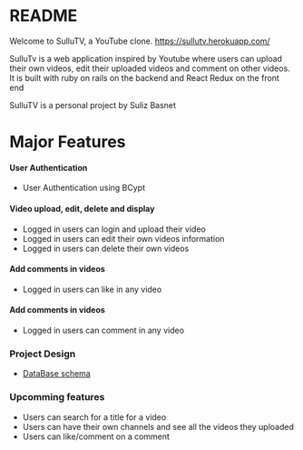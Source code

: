 # README

Welcome to SulluTV, a YouTube clone. https://sullutv.herokuapp.com/

SulluTv is a web application inspired by Youtube where users can upload their own videos, edit their uploaded videos and comment on other videos. It is built with ruby on rails on the backend and React Redux on the front end

SulluTV is a personal project by Suliz Basnet

# Major Features

#### User Authentication
  * User Authentication using BCypt
  
#### Video upload, edit, delete and display 
  * Logged in users can login and upload their video
  * Logged in users can edit their own videos information 
  * Logged in users can delete their own videos
  
#### Add comments in videos
  * Logged in users can like in any video
  
#### Add comments in videos
  * Logged in users can comment in any video
  
### Project Design 
  * [DataBase schema](https://github.com/sulizz/SulluTv/wiki/Database-Schema)
  
### Upcomming features
  * Users can search for a title for a video
  * Users can have their own channels and see all the videos they uploaded 
  * Users can like/comment on a comment 



